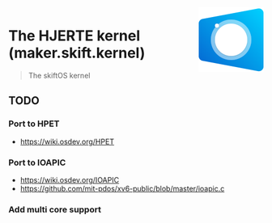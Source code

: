 <img src="doc/logo/logo128.png" align="right" />

# The **HJERTE** kernel (maker.skift.kernel)

> The skiftOS kernel

## TODO

### Port to HPET
- https://wiki.osdev.org/HPET

### Port to IOAPIC
- https://wiki.osdev.org/IOAPIC
- https://github.com/mit-pdos/xv6-public/blob/master/ioapic.c

### Add multi core support